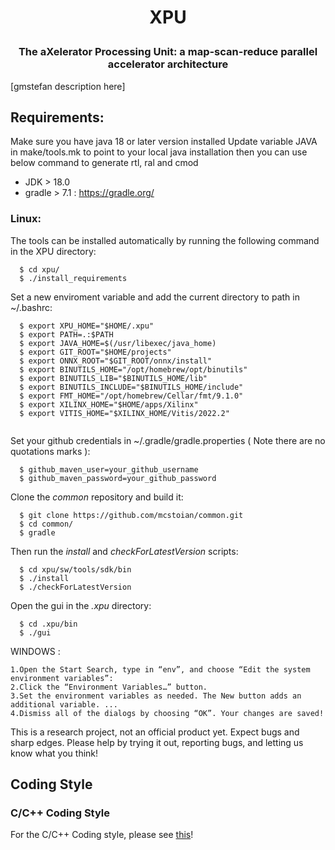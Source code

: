 # <p align="center"> XPU
### <p align="center"> The aXelerator Processing Unit: a map-scan-reduce parallel accelerator architecture

[gmstefan description here]


## Requirements:

Make sure you have java 18 or later version installed Update variable JAVA in make/tools.mk to point to your local java installation then you can use below command to generate rtl, ral and cmod

- JDK > 18.0
- gradle > 7.1 : https://gradle.org/

### Linux:

The tools can be installed automatically by running the following command in the XPU directory:
```
  $ cd xpu/
  $ ./install_requirements
```
Set a new enviroment variable and add the current directory to path in ~/.bashrc:
```
  $ export XPU_HOME="$HOME/.xpu"
  $ export PATH=.:$PATH
  $ export JAVA_HOME=$(/usr/libexec/java_home)
  $ export GIT_ROOT="$HOME/projects"
  $ export ONNX_ROOT="$GIT_ROOT/onnx/install"
  $ export BINUTILS_HOME="/opt/homebrew/opt/binutils"
  $ export BINUTILS_LIB="$BINUTILS_HOME/lib"
  $ export BINUTILS_INCLUDE="$BINUTILS_HOME/include"
  $ export FMT_HOME="/opt/homebrew/Cellar/fmt/9.1.0"
  $ export XILINX_HOME="$HOME/apps/Xilinx"
  $ export VITIS_HOME="$XILINX_HOME/Vitis/2022.2"
  
```
Set your github credentials in ~/.gradle/gradle.properties ( Note there are no quotations marks ):
```
  $ github_maven_user=your_github_username
  $ github_maven_password=your_github_password
```
Clone the *common* repository and build it:
```
  $ git clone https://github.com/mcstoian/common.git
  $ cd common/
  $ gradle
```
Then run the *install* and *checkForLatestVersion* scripts:
```
  $ cd xpu/sw/tools/sdk/bin
  $ ./install
  $ ./checkForLatestVersion
```
Open the gui in the *.xpu* directory:
```
  $ cd .xpu/bin
  $ ./gui
```

WINDOWS :
```
1.Open the Start Search, type in “env”, and choose “Edit the system environment variables”:
2.Click the “Environment Variables…” button.
3.Set the environment variables as needed. The New button adds an additional variable. ...
4.Dismiss all of the dialogs by choosing “OK”. Your changes are saved!
```


This is a research project, not an official product yet. Expect bugs and sharp edges. Please help by trying it out, reporting bugs, and letting us know what you think!

## Coding Style

### C/C++ Coding Style

For the C/C++ Coding style, please see [this](https://github.com/arhacc/docs/blob/main/coding_style/c_cpp_style_rules.md)!

